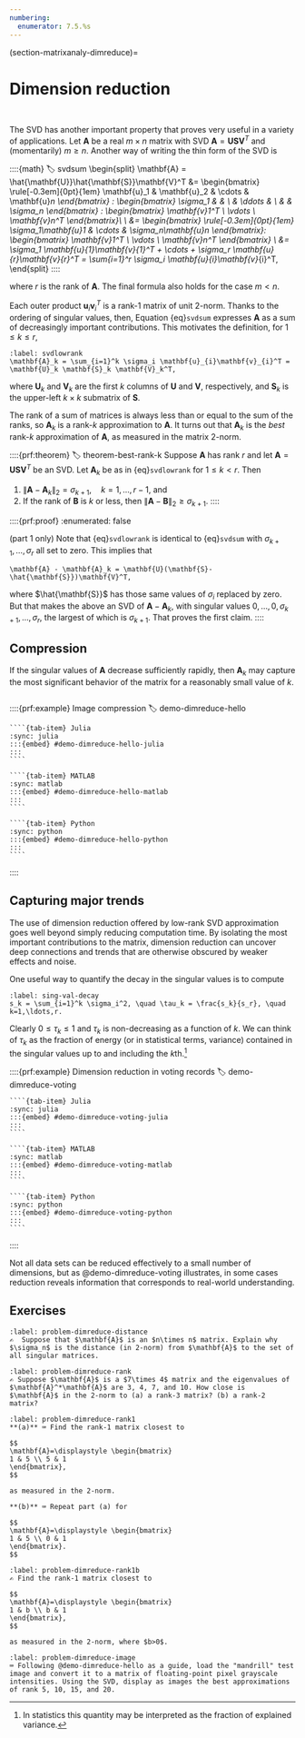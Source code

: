 ```yaml
---
numbering:
  enumerator: 7.5.%s
---
```

(section-matrixanaly-dimreduce)=

# Dimension reduction

```{index} singular value decomposition
```

```{index} dimension reduction
```

The SVD has another important property that proves very useful in a variety of applications. Let $\mathbf{A}$ be a real $m\times n$ matrix with SVD $\mathbf{A}=\mathbf{U}\mathbf{S}\mathbf{V}^T$ and (momentarily) $m\ge n$. Another way of writing the thin form of the SVD is

::::{math}
:label: svdsum
\begin{split}
  \mathbf{A} = \hat{\mathbf{U}}\hat{\mathbf{S}}\mathbf{V}^T &=
  \begin{bmatrix}
    \rule[-0.3em]{0pt}{1em} \mathbf{u}_1 & \mathbf{u}_2 & \cdots & \mathbf{u}_n
  \end{bmatrix} \:
  \begin{bmatrix}
    \sigma_1 & & \\
    & \ddots & \\
    & & \sigma_n
  \end{bmatrix} \: 
        \begin{bmatrix}
          \mathbf{v}_1^T \\ \vdots \\ \mathbf{v}_n^T
        \end{bmatrix}\ \\
  &=
  \begin{bmatrix}
    \rule[-0.3em]{0pt}{1em} \sigma_1\mathbf{u}_1  & \cdots & \sigma_n\mathbf{u}_n
  \end{bmatrix}\:
  \begin{bmatrix}
    \mathbf{v}_1^T \\ \vdots \\ \mathbf{v}_n^T
  \end{bmatrix} \\
  &= \sigma_1 \mathbf{u}_{1}\mathbf{v}_{1}^T + \cdots + \sigma_r \mathbf{u}_{r}\mathbf{v}_{r}^T = \sum_{i=1}^r \sigma_i \mathbf{u}_{i}\mathbf{v}_{i}^T,
\end{split}
::::

where $r$ is the rank of $\mathbf{A}$. The final formula also holds for the case $m<n$.

Each outer product $\mathbf{u}_{i}\mathbf{v}_{i}^T$ is a rank-1 matrix of unit 2-norm. Thanks to the ordering of singular values, then, Equation {eq}`svdsum` expresses $\mathbf{A}$ as a sum of decreasingly important contributions. This motivates the definition, for $1\le k \le r$,

```{math}
:label: svdlowrank
\mathbf{A}_k = \sum_{i=1}^k \sigma_i \mathbf{u}_{i}\mathbf{v}_{i}^T = \mathbf{U}_k \mathbf{S}_k \mathbf{V}_k^T,
```

where $\mathbf{U}_k$ and $\mathbf{V}_k$ are the first $k$ columns of $\mathbf{U}$ and $\mathbf{V}$, respectively, and $\mathbf{S}_k$ is the upper-left $k\times k$ submatrix of $\mathbf{S}$.

The rank of a sum of matrices is always less than or equal to the sum of the ranks, so $\mathbf{A}_k$ is a rank-$k$ approximation to $\mathbf{A}$. It turns out that $\mathbf{A}_k$ is the *best* rank-$k$ approximation of $\mathbf{A}$, as measured in the matrix 2-norm.

::::{prf:theorem}
:label: theorem-best-rank-k
Suppose $\mathbf{A}$ has rank $r$ and let $\mathbf{A}=\mathbf{U}\mathbf{S}\mathbf{V}^T$ be an SVD. Let $\mathbf{A}_k$ be as in {eq}`svdlowrank` for $1\le k < r$. Then

1. $\| \mathbf{A} - \mathbf{A}_k \|_2 = \sigma_{k+1}, \quad k=1,\ldots,r-1$, and
2. If the rank of $\mathbf{B}$ is $k$ or less, then $\| \mathbf{A}-\mathbf{B} \|_2\ge \sigma_{k+1}$.
::::

::::{prf:proof}
:enumerated: false

(part 1 only) Note that {eq}`svdlowrank` is identical to {eq}`svdsum` with $\sigma_{k+1},\ldots,\sigma_r$ all set to zero. This implies that
  
```{math}
\mathbf{A} - \mathbf{A}_k = \mathbf{U}(\mathbf{S}-\hat{\mathbf{S}})\mathbf{V}^T,
```

where $\hat{\mathbf{S}}$ has those same values of $\sigma_i$ replaced by zero. But that makes the above an SVD of $\mathbf{A} - \mathbf{A}_k$, with singular values $0,\ldots,0,\sigma_{k+1},\ldots,\sigma_r$, the largest of which is $\sigma_{k+1}$. That proves the first claim.
::::

## Compression

If the singular values of $\mathbf{A}$ decrease sufficiently rapidly, then $\mathbf{A}_{k}$ may capture the most significant behavior of the matrix for a reasonably small value of $k$.


```{index} image (as a matrix)
```

::::{prf:example} Image compression
:label: demo-dimreduce-hello

`````{tab-set}
````{tab-item} Julia
:sync: julia
:::{embed} #demo-dimreduce-hello-julia
:::
```` 

````{tab-item} MATLAB
:sync: matlab
:::{embed} #demo-dimreduce-hello-matlab
:::
```` 

````{tab-item} Python
:sync: python
:::{embed} #demo-dimreduce-hello-python
:::
```` 
`````

::::

## Capturing major trends

The use of dimension reduction offered by low-rank SVD approximation goes well beyond simply reducing computation time. By isolating the most important contributions to the matrix, dimension reduction can uncover deep connections and trends that are otherwise obscured by weaker effects and noise.

One useful way to quantify the decay in the singular values is to compute

```{math}
:label: sing-val-decay
s_k = \sum_{i=1}^k \sigma_i^2, \quad \tau_k = \frac{s_k}{s_r}, \quad k=1,\ldots,r.
```

Clearly $0\le \tau_k \le 1$ and $\tau_k$ is non-decreasing as a function of $k$. We can think of $\tau_k$ as the fraction of energy (or in statistical terms, variance) contained in the singular values up to and including the $k$th.[^expvar] 

[^expvar]: In statistics this quantity may be interpreted as the fraction of explained variance.

::::{prf:example} Dimension reduction in voting records
:label: demo-dimreduce-voting

`````{tab-set}
````{tab-item} Julia
:sync: julia
:::{embed} #demo-dimreduce-voting-julia
:::
```` 

````{tab-item} MATLAB
:sync: matlab
:::{embed} #demo-dimreduce-voting-matlab
:::
```` 

````{tab-item} Python
:sync: python
:::{embed} #demo-dimreduce-voting-python
:::
```` 
`````

::::

Not all data sets can be reduced effectively to a small number of dimensions, but as @demo-dimreduce-voting illustrates, in some cases reduction reveals information that corresponds to real-world understanding.

## Exercises

``````{exercise}
:label: problem-dimreduce-distance
✍  Suppose that $\mathbf{A}$ is an $n\times n$ matrix. Explain why $\sigma_n$ is the distance (in 2-norm) from $\mathbf{A}$ to the set of all singular matrices.
``````

``````{exercise}
:label: problem-dimreduce-rank
✍ Suppose $\mathbf{A}$ is a $7\times 4$ matrix and the eigenvalues of $\mathbf{A}^*\mathbf{A}$ are 3, 4, 7, and 10. How close is $\mathbf{A}$ in the 2-norm to (a) a rank-3 matrix? (b) a rank-2 matrix? 
``````

``````{exercise}
:label: problem-dimreduce-rank1
**(a)** ⌨ Find the rank-1 matrix closest to 

$$
\mathbf{A}=\displaystyle \begin{bmatrix}
1 & 5 \\ 5 & 1
\end{bmatrix},
$$

as measured in the 2-norm.

**(b)** ⌨ Repeat part (a) for 

$$
\mathbf{A}=\displaystyle \begin{bmatrix}
1 & 5 \\ 0 & 1
\end{bmatrix}.
$$
``````

``````{exercise}
:label: problem-dimreduce-rank1b
✍ Find the rank-1 matrix closest to 

$$
\mathbf{A}=\displaystyle \begin{bmatrix}
1 & b \\ b & 1
\end{bmatrix},
$$

as measured in the 2-norm, where $b>0$.
``````

``````{exercise}
:label: problem-dimreduce-image
⌨ Following @demo-dimreduce-hello as a guide, load the "mandrill" test image and convert it to a matrix of floating-point pixel grayscale intensities. Using the SVD, display as images the best approximations of rank 5, 10, 15, and 20. 
``````

